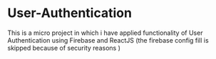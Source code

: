 # User-Authentication
This is a micro project in which i have applied functionality of User Authentication using Firebase and ReactJS (the firebase config fill is skipped because of security reasons )  
